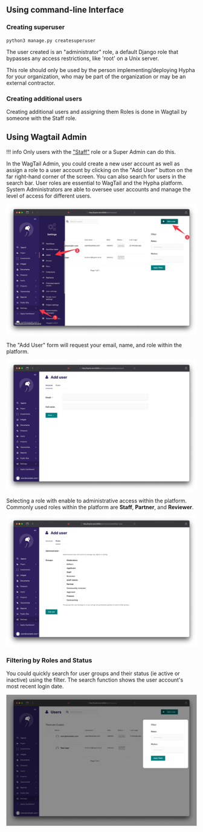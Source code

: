 ## Using command-line Interface

### Creating superuser


```console
python3 manage.py createsuperuser
```

The user created is an "administrator" role, a default Django role that bypasses any access restrictions, like 'root' on a Unix server.

This role should only be used by the person implementing/deploying Hypha for your organization, who may be part of the organization or may be an external contractor.

### Creating additional users

Creating additional users and assigning them Roles is done in Wagtail by someone with the Staff role.

## Using Wagtail Admin

!!! info
    Only users with the ["Staff"](../references/user-roles.md#staff) role or a Super Admin can do this.

In the WagTail Admin, you could create a new user account as well as assign a role to a user account by clicking on the "Add User" button on the far right-hand corner of the screen. You can also search for users in the search bar. User roles are essential to WagTail and the Hypha platform. System Administrators are able to oversee user accounts and manage the level of access for different users. 

![](../assets/manage_user-nav.jpg)

The "Add User" form will request your email, name, and role within the platform.

![](../assets/manage_user-add-user.jpg)

Selecting a role with enable to administrative access within the platform. Commonly used roles within the platform are **Staff**, **Partner**, and **Reviewer**.

![](../assets/manage_user-update-group.jpg)


### Filtering by Roles and Status

You could quickly search for user groups and their status (ie active or inactive) using the filter. The search function shows the user account's most recent login date. 

![](../assets/manage_user-apply-filter.jpg)
